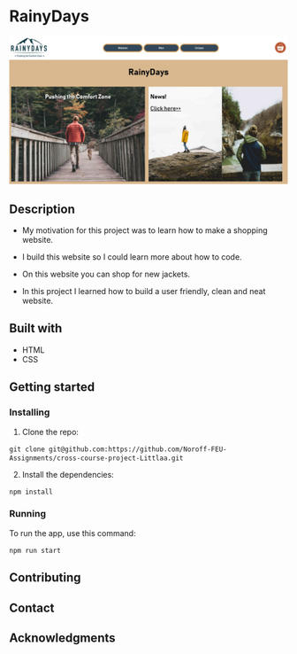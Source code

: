# RainyDays

![image](images/Rainydays.jpg)

## Description

- My motivation for this project was to learn how to make a shopping website.

- I build this website so I could learn more about how to code.

- On this website you can shop for new jackets.

- In this project I learned how to build a user friendly, clean and neat website.

## Built with

- HTML
- CSS

## Getting started

### Installing

1. Clone the repo:

```
git clone git@github.com:https://github.com/Noroff-FEU-Assignments/cross-course-project-Littlaa.git
```

2. Install the dependencies:

```
npm install
```

### Running

To run the app, use this command:

```
npm run start
```

## Contributing

## Contact

## Acknowledgments
